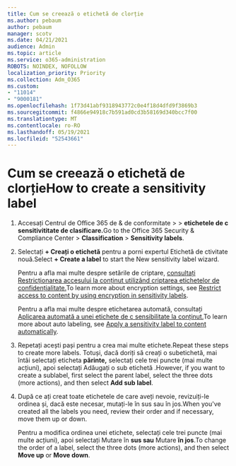 ```yaml
---
title: Cum se creează o etichetă de clorție
ms.author: pebaum
author: pebaum
manager: scotv
ms.date: 04/21/2021
audience: Admin
ms.topic: article
ms.service: o365-administration
ROBOTS: NOINDEX, NOFOLLOW
localization_priority: Priority
ms.collection: Adm_O365
ms.custom:
- "11014"
- "9000181"
ms.openlocfilehash: 1f73d41abf9318943772c0e4f18d4dfd9f3869b3
ms.sourcegitcommit: f4866e94918c7b591ad0cd3b58169d340bcc7f00
ms.translationtype: MT
ms.contentlocale: ro-RO
ms.lasthandoff: 05/19/2021
ms.locfileid: "52543661"
---
```

# <a name="how-to-create-a-sensitivity-label"></a><span data-ttu-id="1c732-102">Cum se creează o etichetă de clorție</span><span class="sxs-lookup"><span data-stu-id="1c732-102">How to create a sensitivity label</span></span>

1. <span data-ttu-id="1c732-103">Accesați Centrul de Office 365 de & de conformitate >   >  **etichetele de c sensitivititate de clasificare.**</span><span class="sxs-lookup"><span data-stu-id="1c732-103">Go to the Office 365 Security & Compliance Center > **Classification** > **Sensitivity labels**.</span></span>

1. <span data-ttu-id="1c732-104">Selectați **+ Creați o etichetă** pentru a porni expertul Etichetă de ctivitate nouă.</span><span class="sxs-lookup"><span data-stu-id="1c732-104">Select **+ Create a label** to start the New sensitivity label wizard.</span></span>

    <span data-ttu-id="1c732-105">Pentru a afla mai multe despre setările de criptare, [consultați Restricționarea accesului la conținut utilizând criptarea etichetelor de confidențialitate.](https://go.microsoft.com/fwlink/?linkid=2106331)</span><span class="sxs-lookup"><span data-stu-id="1c732-105">To learn more about encryption settings, see [Restrict access to content by using encryption in sensitivity labels](https://go.microsoft.com/fwlink/?linkid=2106331).</span></span>

    <span data-ttu-id="1c732-106">Pentru a afla mai multe despre etichetarea automată, consultați [Aplicarea automată a unei etichete de c sensibilitate la conținut.](https://go.microsoft.com/fwlink/?linkid=2105837)</span><span class="sxs-lookup"><span data-stu-id="1c732-106">To learn more about auto labeling, see [Apply a sensitivity label to content automatically](https://go.microsoft.com/fwlink/?linkid=2105837).</span></span>

1. <span data-ttu-id="1c732-107">Repetați acești pași pentru a crea mai multe etichete.</span><span class="sxs-lookup"><span data-stu-id="1c732-107">Repeat these steps to create more labels.</span></span> <span data-ttu-id="1c732-108">Totuși, dacă doriți să creați o subetichetă, mai întâi selectați eticheta **părinte,** selectați cele trei puncte (mai multe acțiuni), apoi selectați Adăugați o sub etichetă .</span><span class="sxs-lookup"><span data-stu-id="1c732-108">However, if you want to create a sublabel, first select the parent label, select the three dots (more actions), and then select **Add sub label**.</span></span>

1. <span data-ttu-id="1c732-109">După ce ați creat toate etichetele de care aveți nevoie, revizuiți-le ordinea și, dacă este necesar, mutați-le în sus sau în jos.</span><span class="sxs-lookup"><span data-stu-id="1c732-109">When you've created all the labels you need, review their order and if necessary, move them up or down.</span></span> 
    
    <span data-ttu-id="1c732-110">Pentru a modifica ordinea unei etichete, selectați cele trei puncte (mai multe acțiuni), apoi selectați Mutare în **sus sau** Mutare **în jos**.</span><span class="sxs-lookup"><span data-stu-id="1c732-110">To change the order of a label, select the three dots (more actions), and then select **Move up** or **Move down**.</span></span>
